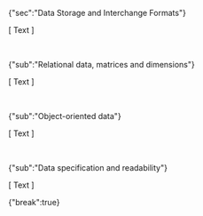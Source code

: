 {"sec":"Data Storage and Interchange Formats"}

[ Text ]

<br>

{"sub":"Relational data, matrices and dimensions"}

[ Text ]

<br>

{"sub":"Object-oriented data"}

[ Text ]

<br>

{"sub":"Data specification and readability"}

[ Text ]

{"break":true}